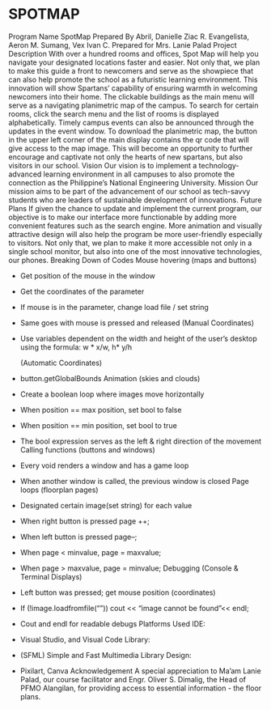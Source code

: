 # SPOTMAP


Program Name	SpotMap
Prepared By	Abril, Danielle Ziac R.
Evangelista, Aeron M.
Sumang, Vex Ivan C.
Prepared for	Mrs. Lanie Palad
Project Description	With over a hundred rooms and offices, Spot Map will help you navigate your designated locations faster and easier. Not only that, we plan to make this guide a front to newcomers and serve as the showpiece that can also help promote the school as a futuristic learning environment. This innovation will show Spartans’ capability of ensuring warmth in welcoming newcomers into their home.
The clickable buildings as the main menu will serve as a navigating planimetric map of the campus. To search for certain rooms, click the search menu and the list of rooms is displayed alphabetically. Timely campus events can also be announced through the updates in the event window. To download the planimetric map, the button in the upper left corner of the main display contains the qr code that will give access to the map image. This will become an opportunity to further encourage and captivate not only the hearts of new spartans, but also visitors in our school.
Vision	Our vision is to implement a technology-advanced learning environment in all campuses to also promote the connection as the Philippine’s National
Engineering University.
Mission	Our mission aims to be part of the advancement of our school as tech-savvy students who are leaders of sustainable development of innovations.
Future Plans	If given the chance to update and implement the current program, our objective is to make our interface more functionable by adding more convenient features such as the search engine. More animation and visually attractive design will also help the program be more user-friendly especially to visitors. Not only that, we plan to make it more accessible not only in a single school monitor, but also into one of the most innovative technologies, our phones.
Breaking Down of
Codes	Mouse hovering (maps and buttons)
-	Get position of the mouse in the window
-	Get the coordinates of the parameter
-	If mouse is in the parameter, change load file / set string
-	Same goes with mouse is pressed and released
(Manual Coordinates)
-	Use variables dependent on the width and height of the user’s
desktop using the formula: w * x/w, h* y/h

	(Automatic Coordinates)
-	button.getGlobalBounds
Animation (skies and clouds)
-	Create a boolean loop where images move horizontally
-	When position == max position, set bool to false
-	When position == min position, set bool to true
-	The bool expression serves as the left & right direction of the movement
Calling functions (buttons and windows)
-	Every void renders a window and has a game loop
-	When another window is called, the previous window is closed
Page loops (floorplan pages)
-	Designated certain image(set string) for each value
-	When right button is pressed page ++;
-	When left button is pressed page–;
-	When page < minvalue, page = maxvalue;
-	When page > maxvalue, page = minvalue;
Debugging (Console & Terminal Displays)
-	Left button was pressed; get mouse position (coordinates)
-	If (!image.loadfromfile(“”)) cout << “image cannot be found”<< endl;
-	Cout and endl for readable debugs
Platforms Used	IDE:
-	Visual Studio, and Visual Code Library:
-	(SFML) Simple and Fast Multimedia Library Design:
-	Pixilart, Canva
Acknowledgement	A special appreciation to Ma’am Lanie Palad, our course facilitator and Engr. Oliver S. Dimalig, the Head of PFMO Alangilan, for providing access to essential information - the floor plans.

